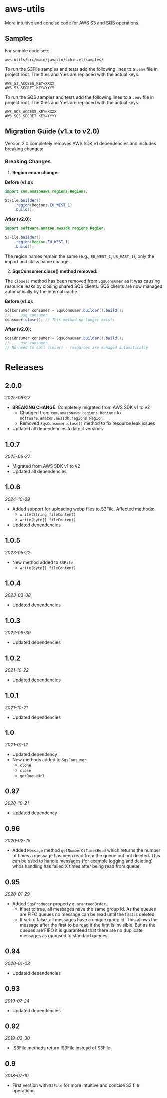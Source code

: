# aws-utils

More intuitive and concise code for AWS S3 and SQS operations.

## Samples

For sample code see:

`aws-utils/src/main/java/io/schinzel/samples/`

To run the S3File samples and tests add the following lines to a `.env` file in project root. 
The X:es and Y:es are replaced with the actual keys.

```
AWS_S3_ACCESS_KEY=XXXX
AWS_S3_SECRET_KEY=YYYY
```

To run the SQS samples and tests add the following lines to a `.env` file in project root. 
The X:es and Y:es are replaced with the actual keys.

```
AWS_SQS_ACCESS_KEY=XXXX
AWS_SQS_SECRET_KEY=YYYY
```

## Migration Guide (v1.x to v2.0)

Version 2.0 completely removes AWS SDK v1 dependencies and includes breaking changes:

### Breaking Changes

1. **Region enum change:**

**Before (v1.x):**
```java
import com.amazonaws.regions.Regions;

S3File.builder()
    .region(Regions.EU_WEST_1)
    .build();
```

**After (v2.0):**
```java
import software.amazon.awssdk.regions.Region;

S3File.builder()
    .region(Region.EU_WEST_1)
    .build();
```

The region names remain the same (e.g., `EU_WEST_1`, `US_EAST_1`), only the import and class name change.

2. **SqsConsumer.close() method removed:**

The `close()` method has been removed from `SqsConsumer` as it was causing resource leaks by closing shared SQS clients. SQS clients are now managed automatically by the internal cache.

**Before (v1.x):**
```java
SqsConsumer consumer = SqsConsumer.builder().build();
// ... use consumer
consumer.close(); // This method no longer exists
```

**After (v2.0):**
```java
SqsConsumer consumer = SqsConsumer.builder().build();
// ... use consumer
// No need to call close() - resources are managed automatically
```


# Releases

## 2.0.0
_2025-06-27_
- **BREAKING CHANGE**: Completely migrated from AWS SDK v1 to v2
  - Changed from `com.amazonaws.regions.Regions` to `software.amazon.awssdk.regions.Region`
  - Removed `SqsConsumer.close()` method to fix resource leak issues
- Updated all dependencies to latest versions

## 1.0.7
_2025-06-27_
- Migrated from AWS SDK v1 to v2
- Updated all dependencies

## 1.0.6
_2024-10-09_
- Added support for uploading webp files to S3File. Affected methods:
  - `write(String fileContent)`
  - `write(byte[] fileContent)`
- Updated dependencies

## 1.0.5
_2023-05-22_
- New method added to `S3File`
    - `write(byte[] fileContent)`

## 1.0.4
_2023-03-08_
- Updated dependencies

## 1.0.3
_2022-06-30_
- Updated dependencies

## 1.0.2
_2021-10-22_
- Updated dependencies

## 1.0.1
_2021-10-21_
- Updated dependencies

## 1.0
_2021-01-12_
- Updated dependency
- New methods added to `SqsConsumer`
    - `clone`
    - `close`
    - `getQueueUrl`

## 0.97
_2020-10-21_
- Updated dependency

## 0.96
_2020-02-25_
- Added `Message` method `getNumberOfTimesRead` which returns the number of times a message has been read from the queue but not deleted. This can be used to handle messages (for example logging and deleting) whos handling has failed X times after being read from queue.

## 0.95
_2020-01-29_
- Added `SqsProducer` property `guaranteedOrder`. 
    - If set to true, all messages have the same group id. As the queues are FIFO queues no message can be read until the first is deleted. 
    - If set to false, all messages have a unique group id. This allows the message after the first to be read if the first is invisible. But as the queues are FIFO it is guaranteed that there are no duplicate messages as opposed to standard queues. 

## 0.94
_2020-01-03_
- Updated dependencies

## 0.93
_2019-07-24_
- Updated dependencies

## 0.92
_2019-03-30_
- IS3File methods return IS3File instead of S3File

## 0.9
_2018-07-10_
- First version with `S3File` for more intuitive and concise S3 file operations.